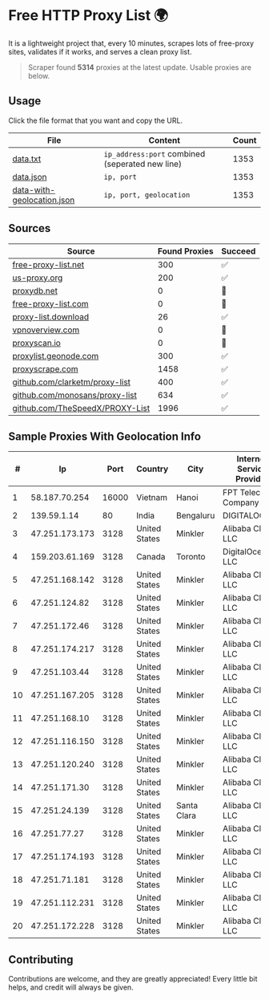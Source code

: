 
# Free HTTP Proxy List 🌍

It is a lightweight project that, every 10 minutes, scrapes lots of free-proxy sites, validates if it works, and serves a clean proxy list.


> Scraper found **5314** proxies at the latest update. Usable proxies are below.

## Usage

Click the file format that you want and copy the URL.


|File|Content|Count|
|----|-------|-----|
|[data.txt](https://raw.githubusercontent.com/themiralay/Proxy-List-World/master/data.txt)|`ip_address:port` combined (seperated new line)|1353|
|[data.json](https://raw.githubusercontent.com/themiralay/Proxy-List-World/master/data.json)|`ip, port`|1353|
|[data-with-geolocation.json](https://raw.githubusercontent.com/themiralay/Proxy-List-World/master/data-with-geolocation.json)|`ip, port, geolocation`|1353|

## Sources

|Source|Found Proxies|Succeed|
|------|-------------|-------|
|[free-proxy-list.net](https://free-proxy-list.net)|300|✅|
|[us-proxy.org](https://www.us-proxy.org)|200|✅|
|[proxydb.net](http://proxydb.net)|0|🚫|
|[free-proxy-list.com](https://free-proxy-list.com/?page=&port=&type%5B%5D=http&type%5B%5D=https&up_time=0&search=Search)|0|🚫|
|[proxy-list.download](https://www.proxy-list.download/HTTP)|26|✅|
|[vpnoverview.com](https://vpnoverview.com/privacy/anonymous-browsing/free-proxy-servers)|0|🚫|
|[proxyscan.io](https://www.proxyscan.io)|0|🚫|
|[proxylist.geonode.com](https://proxylist.geonode.com/api/proxy-list?limit=300&page=1&sort_by=lastChecked&sort_type=desc&protocols=http,https)|300|✅|
|[proxyscrape.com](https://api.proxyscrape.com/v2/?request=displayproxies&protocol=http&timeout=10000&country=all&ssl=all&anonymity=all)|1458|✅|
|[github.com/clarketm/proxy-list](https://raw.githubusercontent.com/clarketm/proxy-list/master/proxy-list-raw.txt)|400|✅|
|[github.com/monosans/proxy-list](https://raw.githubusercontent.com/monosans/proxy-list/main/proxies/http.txt)|634|✅|
|[github.com/TheSpeedX/PROXY-List](https://raw.githubusercontent.com/TheSpeedX/PROXY-List/master/http.txt)|1996|✅|


## Sample Proxies With Geolocation Info

|#|Ip|Port|Country|City|Internet Service Provider|
|-|--|----|-------|----|-------------------------|
|1|58.187.70.254|16000|Vietnam|Hanoi|FPT Telecom Company|
|2|139.59.1.14|80|India|Bengaluru|DIGITALOCEAN|
|3|47.251.173.173|3128|United States|Minkler|Alibaba Cloud LLC|
|4|159.203.61.169|3128|Canada|Toronto|DigitalOcean, LLC|
|5|47.251.168.142|3128|United States|Minkler|Alibaba Cloud LLC|
|6|47.251.124.82|3128|United States|Minkler|Alibaba Cloud LLC|
|7|47.251.172.46|3128|United States|Minkler|Alibaba Cloud LLC|
|8|47.251.174.217|3128|United States|Minkler|Alibaba Cloud LLC|
|9|47.251.103.44|3128|United States|Minkler|Alibaba Cloud LLC|
|10|47.251.167.205|3128|United States|Minkler|Alibaba Cloud LLC|
|11|47.251.168.10|3128|United States|Minkler|Alibaba Cloud LLC|
|12|47.251.116.150|3128|United States|Minkler|Alibaba Cloud LLC|
|13|47.251.120.240|3128|United States|Minkler|Alibaba Cloud LLC|
|14|47.251.171.30|3128|United States|Minkler|Alibaba Cloud LLC|
|15|47.251.24.139|3128|United States|Santa Clara|Alibaba Cloud LLC|
|16|47.251.77.27|3128|United States|Minkler|Alibaba Cloud LLC|
|17|47.251.174.193|3128|United States|Minkler|Alibaba Cloud LLC|
|18|47.251.71.181|3128|United States|Minkler|Alibaba Cloud LLC|
|19|47.251.112.231|3128|United States|Minkler|Alibaba Cloud LLC|
|20|47.251.172.228|3128|United States|Minkler|Alibaba Cloud LLC|



## Contributing

Contributions are welcome, and they are greatly appreciated! Every
little bit helps, and credit will always be given.

